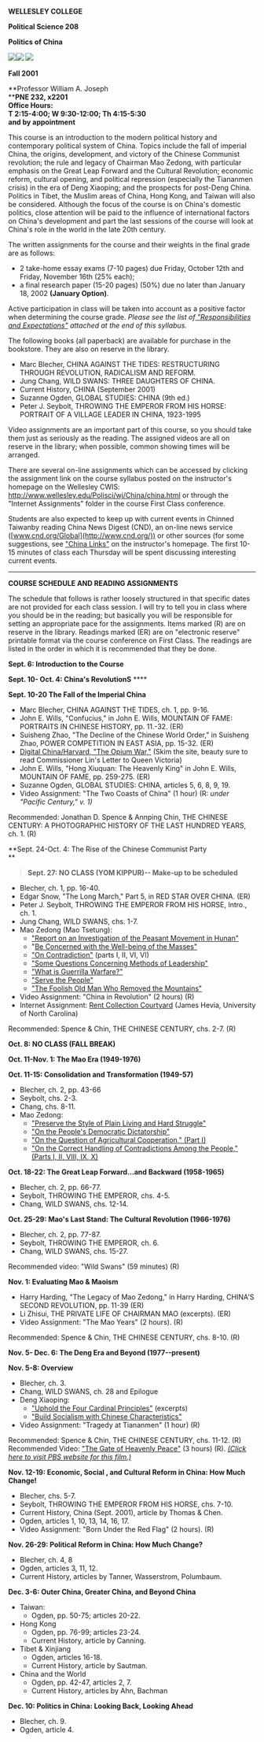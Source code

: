 **WELLESLEY COLLEGE**

**Political Science 208**

**Politics of China**

**![](Images/mao1.jpg)![](Images/deng.jpg) ![](Images/jiangzm.jpg)**

**Fall 2001**

**Professor William A. Joseph  
****PNE 232, x2201  
Office Hours:  
T 2:15-4:00; W 9:30-12:00; Th 4:15-5:30  
and by appointment**

This course is an introduction to the modern political history and
contemporary political system of China. Topics include the fall of imperial
China, the origins, development, and victory of the Chinese Communist
revolution; the rule and legacy of Chairman Mao Zedong, with particular
emphasis on the Great Leap Forward and the Cultural Revolution; economic
reform, cultural opening, and political repression (especially the Tiananmen
crisis) in the era of Deng Xiaoping; and the prospects for post-Deng China.
Politics in Tibet, the Muslim areas of China, Hong Kong, and Taiwan will also
be considered. Although the focus of the course is on China's domestic
politics, close attention will be paid to the influence of international
factors on China's development and part the last sessions of the course will
look at China's role in the world in the late 20th century.

The written assignments for the course and their weights in the final grade
are as follows:

  * 2 take-home essay exams (7-10 pages) due Friday, October 12th and Friday, November 16th (25% each);
  * a final research paper (15-20 pages) (50%) due no later than January 18, 2002 **(January Option)**.

Active participation in class will be taken into account as a positive factor
when determining the course grade. _Please see the list of_[
_"Responsibilities and Expectations"_](../resp.html) _attached at the end of
this syllabus._

The following books (all paperback) are available for purchase in the
bookstore. They are also on reserve in the library.

  * Marc Blecher, CHINA AGAINST THE TIDES: RESTRUCTURING THROUGH REVOLUTION, RADICALISM AND REFORM.
  * Jung Chang, WILD SWANS: THREE DAUGHTERS OF CHINA.
  * Current History, CHINA (September 2001)
  * Suzanne Ogden, GLOBAL STUDIES: CHINA (9th ed.)
  * Peter J. Seybolt, THROWING THE EMPEROR FROM HIS HORSE: PORTRAIT OF A VILLAGE LEADER IN CHINA, 1923-1995

Video assignments are an important part of this course, so you should take
them just as seriously as the reading. The assigned videos are all on reserve
in the library; when possible, common showing times will be arranged.

There are several on-line assignments which can be accessed by clicking the
assignment link on the course syllabus posted on the instructor's homepage on
the Wellesley CWIS: <http://www.wellesley.edu/Polisci/wj/China/china.html> or
through the "Internet Assignments" folder in the course First Class
conference.

Students are also expected to keep up with current events in Chinned Taiwanby
reading China News Digest (CND), an on-line news service
([www.cnd.org/Global](http://www.cnd.org/)) or other sources (for some
suggestions, see ["China
Links"](http://www.wellesley.edu/Polisci/wj/China/chinalinks.html) on the
instructor's homepage. The first 10-15 minutes of class each Thursday will be
spent discussing interesting current events.

* * *

**COURSE SCHEDULE AND READING ASSIGNMENTS**

The schedule that follows is rather loosely structured in that specific dates
are not provided for each class session. I will try to tell you in class where
you should be in the reading; but basically you will be responsible for
setting an appropriate pace for the assignments. Items marked (R) are on
reserve in the library. Readings marked (ER) are on "electronic reserve"
printable format via the course conference on First Class. The readings are
listed in the order in which it is recommended that they be done.

**Sept. 6: Introduction to the Course**

**Sept. 10- Oct. 4: China's RevolutionS** ****

**Sept. 10-20 The Fall of the Imperial China**

  * Marc Blecher, CHINA AGAINST THE TIDES, ch. 1, pp. 9-16.
  * John E. Wills, "Confucius," in John E. Wills, MOUNTAIN OF FAME: PORTRAITS IN CHINESE HISTORY, pp. 11.-32. (ER)
  * Suisheng Zhao, "The Decline of the Chinese World Order," in Suisheng Zhao, POWER COMPETITION IN EAST ASIA, pp. 15-32. (ER)
  * [Digital China/Harvard, "The Opium War,"](http://cyber.harvard.edu/ChinaDragon/opium_frames.html) (Skim the site, beauty sure to read Commissioner Lin's Letter to Queen Victoria)
  * John E. Wills, "Hong Xiuquan: The Heavenly King" in John E. Wills, MOUNTAIN OF FAME, pp. 259-275. (ER)
  * Suzanne Ogden, GLOBAL STUDIES: CHINA, articles 5, 6, 8, 9, 19.
  * Video Assignment: "The Two Coasts of China" (1 hour) (R: _under "Pacific Century," v. 1)_

Recommended: Jonathan D. Spence & Annping Chin, THE CHINESE CENTURY: A
PHOTOGRAPHIC HISTORY OF THE LAST HUNDRED YEARS, ch. 1. (R)

**Sept. 24-Oct. 4: The Rise of the Chinese Communist Party  
**

> **Sept. 27: NO CLASS (YOM KIPPUR)-- Make-up to be scheduled**

  * Blecher, ch. 1, pp. 16-40.
  * Edgar Snow, "The Long March," Part 5, in RED STAR OVER CHINA. (ER)
  * Peter J. Seybolt, THROWING THE EMPEROR FROM HIS HORSE, Intro., ch. 1.
  * Jung Chang, WILD SWANS, chs. 1-7.
  * Mao Zedong (Mao Tsetung):
    * ["Report on an Investigation of the Peasant Movement in Hunan"](Mao/hunan.html)
    * "[Be Concerned with the Well-being of the Masses"](Mao/wellbeing.html)
    * ["On Contradiction"](Mao/contrad.html) (parts I, II, VI, VI)
    * ["Some Questions Concerning Methods of Leadership"](Mao/methods.html)
    * ["What is Guerrilla Warfare?"](Mao/gw.html)
    * ["Serve the People"](Mao/serve.html)
    * ["The Foolish Old Man Who Removed the Mountains"](Mao/foolish.html)
  * Video Assignment: "China in Revolution" (2 hours) (R)
  * Internet Assignment: [Rent Collection Courtyard](http://www.unc.edu/courses/hist84/ChinaClaySculp/ChinaClaySculp.html) (James Hevia, University of North Carolina)

Recommended: Spence & Chin, THE CHINESE CENTURY, chs. 2-7. (R)

**Oct. 8: NO CLASS (FALL BREAK)**

**Oct. 11-Nov. 1: The Mao Era (1949-1976)**

**Oct. 11-15: Consolidation and Transformation (1949-57)**

  * Blecher, ch. 2, pp. 43-66
  * Seybolt, chs. 2-3.
  * Chang, chs. 8-11.
  * Mao Zedong:
    * ["Preserve the Style of Plain Living and Hard Struggle"](mao21.html)
    * ["On the People's Democratic Dictatorship"](mao22.html)
    * ["On the Question of Agricultural Cooperation," (Part I)](mao23.html)
    * ["On the Correct Handling of Contradictions Among the People," (Parts I, II, VIII, IX, X)](mao24.html)

**Oct. 18-22: The Great Leap Forward...and Backward (1958-1965)**

  * Blecher, ch. 2, pp. 66-77.
  * Seybolt, THROWING THE EMPEROR, chs. 4-5.
  * Chang, WILD SWANS, chs. 12-14.

**Oct. 25-29: Mao's Last Stand: The Cultural Revolution (1966-1976)**

  * Blecher, ch. 2, pp. 77-87.
  * Seybolt, THROWING THE EMPEROR, ch. 6.
  * Chang, WILD SWANS, chs. 15-27.

Recommended video: "Wild Swans" (59 minutes) (R)

**Nov. 1: Evaluating Mao & Maoism**

  * Harry Harding, "The Legacy of Mao Zedong," in Harry Harding, CHINA'S SECOND REVOLUTION, pp. 11-39 (ER)
  * Li Zhisui, THE PRIVATE LIFE OF CHAIRMAN MAO (excerpts). (ER)
  * Video Assignment: "The Mao Years" (2 hours). (R)

Recommended: Spence & Chin, THE CHINESE CENTURY, chs. 8-10. (R)



**Nov. 5- Dec. 6: The Deng Era and Beyond (1977--present)**

**Nov. 5-8: Overview**

  * Blecher, ch. 3. 
  * Chang, WILD SWANS, ch. 28 and Epilogue
  * Deng Xiaoping:
    * ["Uphold the Four Cardinal Principles"](Deng/principles.htm) (excerpts)
    * ["Build Socialism with Chinese Characteristics"](Deng/Building.htm)
  * Video Assignment: "Tragedy at Tiananmen" (1 hour) (R)

Recommended: Spence & Chin, THE CHINESE CENTURY, chs. 11-12. (R)  
Recommended Video: ["The Gate of Heavenly
Peace"](http://www.pbs.org/wgbh/pages/frontline/gate/) (3 hours) (R). [_(Click
here to visit PBS website for this
film.)_](http://www.pbs.org/wgbh/pages/frontline/gate/)

**Nov. 12-19: Economic, Social , and Cultural Reform in China: How Much
Change!**

  * Blecher, chs. 5-7.
  * Seybolt, THROWING THE EMPEROR FROM HIS HORSE, chs. 7-10.
  * Current History, China (Sept. 2001), article by Thomas & Chen.
  * Ogden, articles 1, 10, 13, 14, 16, 17.
  * Video Assignment: "Born Under the Red Flag" (2 hours). (R)

**Nov. 26-29: Political Reform in China: How Much Change?**

  * Blecher, ch. 4, 8
  * Ogden, articles 3, 11, 12.
  * Current History, articles by Tanner, Wasserstrom, Polumbaum. 

**Dec. 3-6: Outer China, Greater China, and Beyond China**

  * Taiwan:
    * Ogden, pp. 50-75; articles 20-22.
  * Hong Kong
    * Ogden, pp. 76-99; articles 23-24.
    * Current History, article by Canning.
  * Tibet & Xinjiang
    * Ogden, articles 16-18.
    * Current History, article by Sautman.
  * China and the World
    * Ogden, pp. 42-47, articles 2, 7.
    * Current History, articles by Ahn, Bachman

**Dec. 10: Politics in China: Looking Back, Looking Ahead**

  * Blecher, ch. 9.
  * Ogden, article 4.

